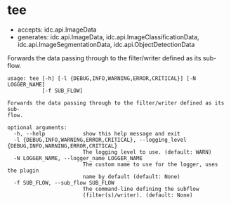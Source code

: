 # tee

* accepts: idc.api.ImageData
* generates: idc.api.ImageData, idc.api.ImageClassificationData, idc.api.ImageSegmentationData, idc.api.ObjectDetectionData

Forwards the data passing through to the filter/writer defined as its sub-flow.

```
usage: tee [-h] [-l {DEBUG,INFO,WARNING,ERROR,CRITICAL}] [-N LOGGER_NAME]
           [-f SUB_FLOW]

Forwards the data passing through to the filter/writer defined as its sub-
flow.

optional arguments:
  -h, --help            show this help message and exit
  -l {DEBUG,INFO,WARNING,ERROR,CRITICAL}, --logging_level {DEBUG,INFO,WARNING,ERROR,CRITICAL}
                        The logging level to use. (default: WARN)
  -N LOGGER_NAME, --logger_name LOGGER_NAME
                        The custom name to use for the logger, uses the plugin
                        name by default (default: None)
  -f SUB_FLOW, --sub_flow SUB_FLOW
                        The command-line defining the subflow
                        (filter(s)/writer). (default: None)
```
